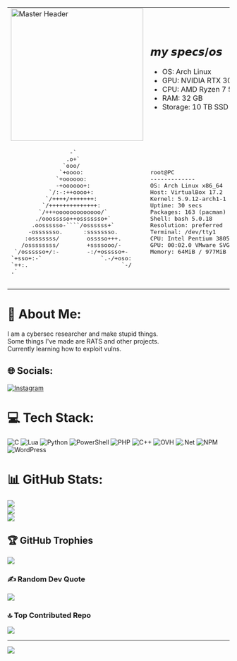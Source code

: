 <table>
  <tr>
    <td>
      <img src="https://lh4.googleusercontent.com/proxy/M3Wu9dQsgvdBXytqnJujm7VaFnzzzsXscEoaeRZ9VtNAXImcyDu1kIVOOfQBWpwp4iNrbPQOR5Am4V378H_Vr89s7K1g8z4aIy59nWa81qB5N7g" alt="Master Header" width="300">
    </td>
    <td>
      <h2>𝙢𝙮 𝙨𝙥𝙚𝙘𝙨/𝙤𝙨</h2>
      <ul>
        <li>OS: Arch Linux</li>
        <li>GPU: NVIDIA RTX 3060</li>
        <li>CPU: AMD Ryzen 7 5800X</li>
        <li>RAM: 32 GB</li>
        <li>Storage: 10 TB SSD</li>
      </ul>
    </td>
  </tr>
  <tr>
    <td>
      <!-- ASCII Art for Arch Linux -->
      <pre>
                 -`                 
                .o+`                
               `ooo/                
              `+oooo:               
             `+oooooo:              
             -+oooooo+:             
           `/:-:++oooo+:            
          `/++++/+++++++:           
         `/++++++++++++++:          
        `/+++ooooooooooooo/`        
       ./ooosssso++osssssso+`       
      .oossssso-````/ossssss+`      
     -osssssso.      :ssssssso.     
    :osssssss/        osssso+++.    
   /ossssssss/        +ssssooo/-    
 `/ossssso+/:-        -:/+osssso+-  
`+sso+:-`                 `.-/+oso: 
`++:.                           `-/ 
.`                                  
      </pre>
    </td>
    <td>
      <!-- System Information -->
      <pre>
root@PC
-------------
OS: Arch Linux x86_64
Host: VirtualBox 17.2
Kernel: 5.9.12-arch1-1
Uptime: 30 secs
Packages: 163 (pacman)
Shell: bash 5.0.18
Resolution: preferred
Terminal: /dev/tty1
CPU: Intel Pentium 3805U (1) @ 1.895GHz
GPU: 00:02.0 VMware SVGA II Adapter
Memory: 64MiB / 977MiB
      </pre>
    </td>
  </tr>
</table>

# 🎀 About Me:
I am a cybersec researcher and make stupid things.<br>Some things I've made are RATS and other projects.<br>Currently learning how to exploit vulns.

## 🌐 Socials:
[![Instagram](https://img.shields.io/badge/Instagram-%23E4405F.svg?logo=Instagram&logoColor=white)](https://instagram.com/dokkaebl) 

# 💻 Tech Stack:
![C](https://img.shields.io/badge/c-%2300599C.svg?style=for-the-badge&logo=c&logoColor=white) ![Lua](https://img.shields.io/badge/lua-%232C2D72.svg?style=for-the-badge&logo=lua&logoColor=white) ![Python](https://img.shields.io/badge/python-3670A0?style=for-the-badge&logo=python&logoColor=ffdd54) ![PowerShell](https://img.shields.io/badge/PowerShell-%235391FE.svg?style=for-the-badge&logo=powershell&logoColor=white) ![PHP](https://img.shields.io/badge/php-%23777BB4.svg?style=for-the-badge&logo=php&logoColor=white) ![C++](https://img.shields.io/badge/c++-%2300599C.svg?style=for-the-badge&logo=c%2B%2B&logoColor=white) ![OVH](https://img.shields.io/badge/ovh-%23123F6D.svg?style=for-the-badge&logo=ovh&logoColor=#123F6D) ![.Net](https://img.shields.io/badge/.NET-5C2D91?style=for-the-badge&logo=.net&logoColor=white) ![NPM](https://img.shields.io/badge/NPM-%23CB3837.svg?style=for-the-badge&logo=npm&logoColor=white) ![WordPress](https://img.shields.io/badge/WordPress-%23117AC9.svg?style=for-the-badge&logo=WordPress&logoColor=white)

# 📊 GitHub Stats:
![](https://github-readme-stats.vercel.app/api?username=DOKKAEBIx&theme=radical&hide_border=false&include_all_commits=true&count_private=false)<br/>
![](https://github-readme-streak-stats.herokuapp.com/?user=DOKKAEBIx&theme=radical&hide_border=false)<br/>
![](https://github-readme-stats.vercel.app/api/top-langs/?username=DOKKAEBIx&theme=radical&hide_border=false&include_all_commits=true&count_private=false&layout=compact)

## 🏆 GitHub Trophies
![](https://github-profile-trophy.vercel.app/?username=DOKKAEBIx&theme=tokyonight&no-frame=false&no-bg=true&margin-w=4)

### ✍️ Random Dev Quote
![](https://quotes-github-readme.vercel.app/api?type=horizontal&theme=tokyonight)

### 🔝 Top Contributed Repo
![](https://github-contributor-stats.vercel.app/api?username=DOKKAEBIx&limit=5&theme=dark&combine_all_yearly_contributions=true)

---
[![](https://visitcount.itsvg.in/api?id=DOKKAEBIx&icon=0&color=0)](https://visitcount.itsvg.in)
